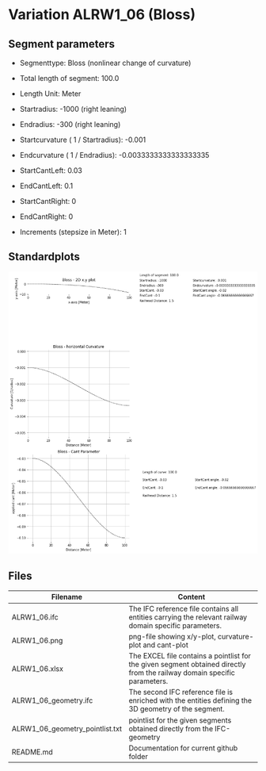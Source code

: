 # Variation ALRW1_06 (Bloss)

## Segment parameters

* Segmenttype: Bloss (nonlinear change of curvature)

* Total length of segment: 100.0

* Length Unit: Meter

* Startradius: -1000 (right leaning)

* Endradius: -300 (right leaning)

* Startcurvature ( 1 / Startradius): -0.001

* Endcurvature ( 1 / Endradius): -0.0033333333333333335

* StartCantLeft: 0.03

* EndCantLeft: 0.1

* StartCantRight: 0

* EndCantRight: 0

* Increments (stepsize in Meter): 1

## Standardplots

<img src="./ALRW1_06.png">


## Files


| Filename                      | Content |
| ----------------------------- | --------------------------------------------------------------------------------------------- |
| ALRW1_06.ifc | The IFC reference file contains all entities carrying the relevant railway domain specific parameters. |
| ALRW1_06.png | png-file showing x/y-plot, curvature-plot and cant-plot  |
| ALRW1_06.xlsx | The EXCEL file contains a pointlist for the given segment obtained directly from the railway domain specific parameters.  |
| ALRW1_06_geometry.ifc | The second IFC reference file is enriched with the entities defining the 3D geometry of the segment.  |
| ALRW1_06_geometry_pointlist.txt | pointlist for the given segments obtained directly from the IFC-geometry  |
| README.md | Documentation for current github folder  |


